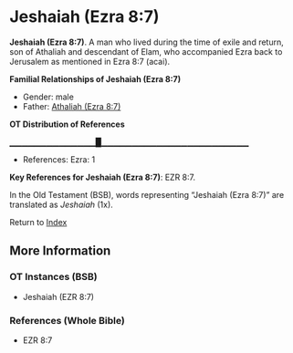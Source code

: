 # Jeshaiah (Ezra 8:7)
**Jeshaiah (Ezra 8:7)**. 
A man who lived during the time of exile and return, son of Athaliah and descendant of Elam, who accompanied Ezra back to Jerusalem as mentioned in Ezra 8:7 (acai). 




**Familial Relationships of Jeshaiah (Ezra 8:7)**


* Gender: male
* Father: [Athaliah (Ezra 8:7)](Athaliah.3.md)


**OT Distribution of References**

▁▁▁▁▁▁▁▁▁▁▁▁▁▁█▁▁▁▁▁▁▁▁▁▁▁▁▁▁▁▁▁▁▁▁▁▁▁▁
* References: Ezra: 1



**Key References for Jeshaiah (Ezra 8:7)**: 
EZR 8:7. 


In the Old Testament (BSB), words representing “Jeshaiah (Ezra 8:7)” are translated as 
*Jeshaiah* (1x). 




Return to [Index](00-Index.md)

## More Information

### OT Instances (BSB)

* Jeshaiah (EZR 8:7)



### References (Whole Bible)

* EZR 8:7



